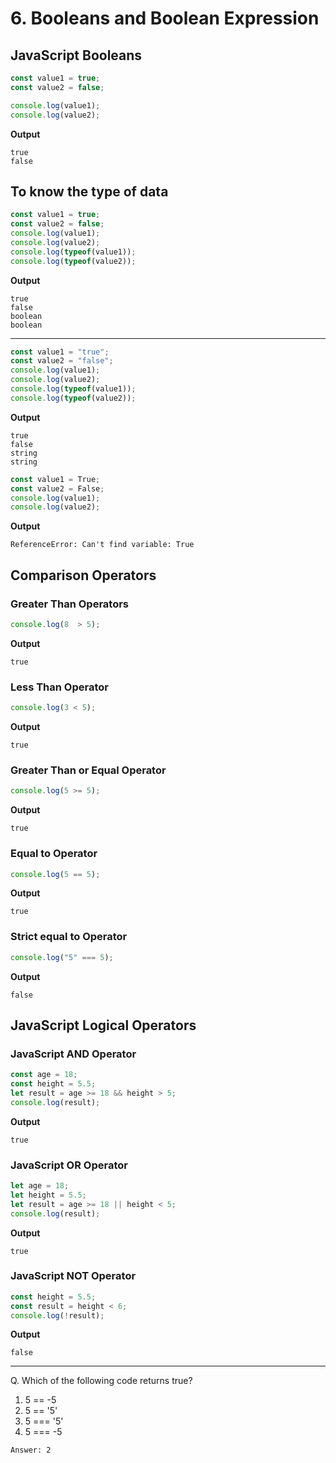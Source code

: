 # 6. Booleans and Boolean Expression
## JavaScript Booleans
```js
const value1 = true;
const value2 = false;

console.log(value1);
console.log(value2);
```
**Output**
```
true
false
```
## To know the type of data
```js
const value1 = true;
const value2 = false;
console.log(value1);
console.log(value2);
console.log(typeof(value1));
console.log(typeof(value2));
```
**Output**
```
true
false
boolean
boolean
```
***
```js
const value1 = "true";
const value2 = "false";
console.log(value1);
console.log(value2);
console.log(typeof(value1));
console.log(typeof(value2));
```
**Output**
```
true
false
string
string
```
```js
const value1 = True;
const value2 = False;
console.log(value1);
console.log(value2);
```
**Output**
```
ReferenceError: Can't find variable: True
```
## Comparison Operators
### Greater Than Operators
```js
console.log(8  > 5);
```
**Output**
```
true
```
### Less Than Operator
```js
console.log(3 < 5);
```
**Output**
```
true
```
### Greater Than or Equal Operator
```js
console.log(5 >= 5);
```
**Output**
```
true
```
### Equal to Operator
```js
console.log(5 == 5);
```
**Output**
```
true
```
### Strict equal to Operator
```js
console.log("5" === 5);
```
**Output**
```
false
```
## JavaScript Logical Operators
### JavaScript AND Operator
```js
const age = 18;
const height = 5.5;
let result = age >= 18 && height > 5;
console.log(result);
```
**Output**
```
true
```
### JavaScript OR Operator
```js
let age = 18;
let height = 5.5;
let result = age >= 18 || height < 5;
console.log(result);
```
**Output**
```
true
```
### JavaScript NOT Operator
```js
const height = 5.5;
const result = height < 6;
console.log(!result);
```
**Output**
```
false
```
***
Q. Which of the following code returns true?
1. 5 == -5
2. 5 == '5'
3. 5 === '5'
4. 5 === -5
```
Answer: 2
```


